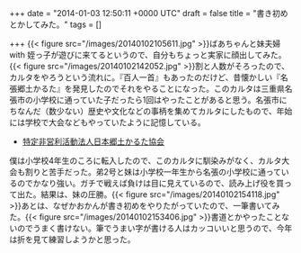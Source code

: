 
+++
date = "2014-01-03 12:50:11 +0000 UTC"
draft = false
title = "書き初めとかしてみた。"
tags = []

+++
{{< figure src="/images/20140102105611.jpg"  >}}ばあちゃんと妹夫婦 with 姪っ子が遊びに来てるというので、自分もちょっと実家に顔出してみた。{{< figure src="/images/20140102142052.jpg"  >}}割と人数がそろったので、カルタをやろうという流れに。『百人一首』もあったのだけど、昔懐かしい『名張郷土かるた』を発見したのでそれをやることになった。このカルタは三重県名張市の小学校に通っていた子だったら1回はやったことがあると思う。名張市にちなんだ（数少ない）歴史や文化などの事柄を集めてカルタにしたもので、年始には学校で大会などもやっていたように記憶している。

<ul>
<li><a href="http://www14.plala.or.jp/hpmsmiki/">特定非営利活動法人日本郷土かるた協会</a></li>
</ul>僕は小学校4年生のころに転入したので、このカルタに馴染みがなく、カルタ大会も割りと苦手だった。弟2号と妹は小学校一年生から名張の小学校に通っているのでかなり強い。ガチで戦えば負けは目に見えているので、読み上げ役を買って出た。結果は、妹の圧勝。{{< figure src="/images/20140102154118.jpg"  >}}あとは、なぜかおかんが書き初めをやりたがっていたので、一筆書いてみた。{{< figure src="/images/20140102153406.jpg"  >}}書道とかやったことないのでうまく書けない。筆でうまい字が書ける人はカッコいいと思うので、今年は折を見て練習しようかと思った。


